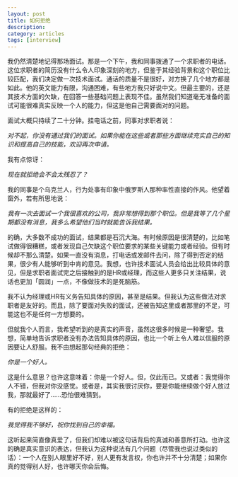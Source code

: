 ```yaml
---
layout: post
title: 如何拒绝 
description: 
category: articles
tags: [interview]
---
```


我仍然清楚地记得那场面试。那是一个下午，我和同事拨通了一个求职者的电话。这位求职者的简历没有什么令人印象深刻的地方，但鉴于其经验背景和这个职位比较匹配，我们决定做一次技术面试。通话的质量不是很好，对方换了几个地方都是如此。他的英文能力有限，沟通困难，有些地方我只好说中文。但最主要的，还是其技术方面的欠缺，在回答一些基础问题上表现不佳。虽然我们知道毫无准备的面试可能很难真实反映一个人的能力，但这是他自己需要面对的问题。

面试大概只持续了二十分钟。挂电话之前，同事对求职者说：

_对不起，你没有通过我们的面试。如果你能在这些或者那些方面继续充实自己的知识和提高自己的技能，欢迎再次申请。_

我有点惊讶：

_现在就拒绝会不会太残忍了？_

我的同事是个乌克兰人，行为处事有印象中俄罗斯人那种率性直接的作风。他望着窗外，若有所思地说：

_我有一次去面试一个我很喜欢的公司，我非常想得到那个职位。但是我等了几个星期都没有消息，我多么希望他们当时就能告诉我结果。_

的确，大多数不成功的面试，结果都是石沉大海。有时候原因是很清楚的，比如笔试做得很糟糕，或者发现自己欠缺这个职位要求的某些关键能力或者经验。但有时候却不那么清楚。如果一直没有消息，打电话或发邮件去问，除了得到否定的结果，很少有人能够听到中肯的意见。我想，也许技术面试人员会给出比较具体的意见，但是求职者面试完之后接触到的是HR或经理，而这些人更多只关注结果，说话也更加「圆润」一点，不像做技术的是死脑筋。

我不认为经理或HR有义务告知具体的原因，甚至是结果。但我认为这些做法对求职者是友好的。而且，除了要面对失败的面试，还被告知这里或者那里的不足，可能这也不是任何一方想要的。

但就我个人而言，我希望听到的是真实的声音，虽然这很多时候是一种奢望。我想，简单地告诉求职者没有办法告知具体的原因，也比一个听上令人难以信服的原因要让人舒服。我不由想起那句经典的拒绝：

_你是一个好人。_

这是什么意思？也许这意味着：你是一个好人。但，仅此而已。又或者：我觉得你人不错，但我对你没感觉。或者是，其实我很讨厌你，要是你能继续做个好人放过我，那就最好了……恐怕很难猜到。

有的拒绝是这样的：

_我觉得我不够好，祝你找到自己的幸福。_

这听起来简直像真爱了，但我们却难以被这句话背后的真诚和善意所打动。也许这的确是真实意识的表达，但我认为这种说法有几个问题（尽管我也说过类似的话）：一个人在别人眼里好不好，别人更有发言权，你也许并不十分清楚；如果你真的觉得别人好，也许哪天你会后悔。

